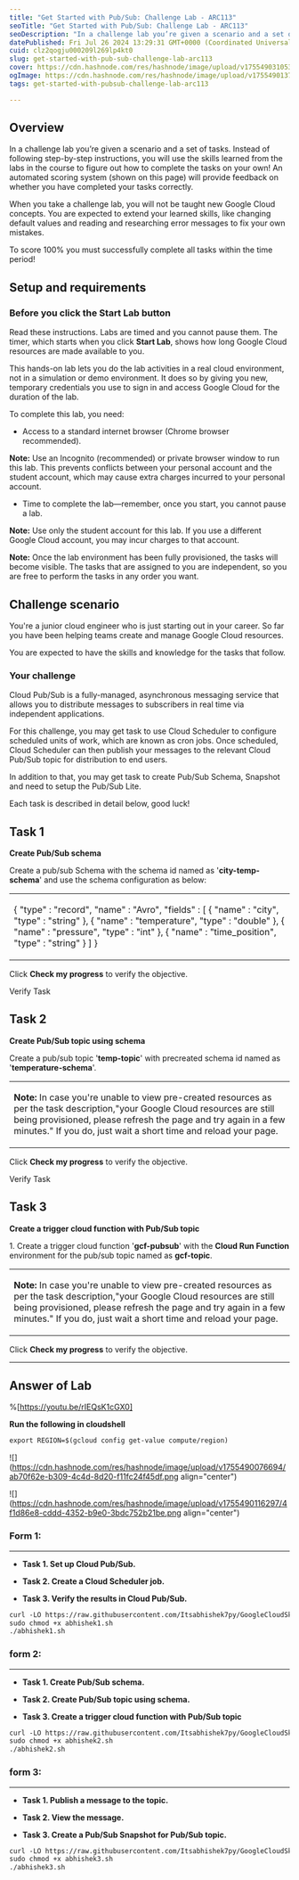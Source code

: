 ```yaml
---
title: "Get Started with Pub/Sub: Challenge Lab - ARC113"
seoTitle: "Get Started with Pub/Sub: Challenge Lab - ARC113"
seoDescription: "In a challenge lab you’re given a scenario and a set of tasks. Instead of following step-by-step instructions, you will use the skills learned from the labs"
datePublished: Fri Jul 26 2024 13:29:31 GMT+0000 (Coordinated Universal Time)
cuid: clz2qogju000209l269lp4kt0
slug: get-started-with-pub-sub-challenge-lab-arc113
cover: https://cdn.hashnode.com/res/hashnode/image/upload/v1755490310539/0a50a53f-0254-487e-a1d2-6ba0abd2a1e4.png
ogImage: https://cdn.hashnode.com/res/hashnode/image/upload/v1755490137198/4e96aa3e-9857-4470-9b1f-cf976f9d14de.png
tags: get-started-with-pubsub-challenge-lab-arc113

---
```


## Overview

In a challenge lab you’re given a scenario and a set of tasks. Instead of following step-by-step instructions, you will use the skills learned from the labs in the course to figure out how to complete the tasks on your own! An automated scoring system (shown on this page) will provide feedback on whether you have completed your tasks correctly.

When you take a challenge lab, you will not be taught new Google Cloud concepts. You are expected to extend your learned skills, like changing default values and reading and researching error messages to fix your own mistakes.

To score 100% you must successfully complete all tasks within the time period!

## Setup and requirements

### Before you click the Start Lab button

Read these instructions. Labs are timed and you cannot pause them. The timer, which starts when you click **Start Lab**, shows how long Google Cloud resources are made available to you.

This hands-on lab lets you do the lab activities in a real cloud environment, not in a simulation or demo environment. It does so by giving you new, temporary credentials you use to sign in and access Google Cloud for the duration of the lab.

To complete this lab, you need:

* Access to a standard internet browser (Chrome browser recommended).
    

**Note:** Use an Incognito (recommended) or private browser window to run this lab. This prevents conflicts between your personal account and the student account, which may cause extra charges incurred to your personal account.

* Time to complete the lab—remember, once you start, you cannot pause a lab.
    

**Note:** Use only the student account for this lab. If you use a different Google Cloud account, you may incur charges to that account.

**Note:** Once the lab environment has been fully provisioned, the tasks will become visible. The tasks that are assigned to you are independent, so you are free to perform the tasks in any order you want.

## Challenge scenario

You're a junior cloud engineer who is just starting out in your career. So far you have been helping teams create and manage Google Cloud resources.

You are expected to have the skills and knowledge for the tasks that follow.

### Your challenge

Cloud Pub/Sub is a fully-managed, asynchronous messaging service that allows you to distribute messages to subscribers in real time via independent applications.

For this challenge, you may get task to use Cloud Scheduler to configure scheduled units of work, which are known as cron jobs. Once scheduled, Cloud Scheduler can then publish your messages to the relevant Cloud Pub/Sub topic for distribution to end users.

In addition to that, you may get task to create Pub/Sub Schema, Snapshot and need to setup the Pub/Sub Lite.

Each task is described in detail below, good luck!

## Task 1

**Create Pub/Sub schema**

Create a pub/sub Schema with the schema id named as '**city-temp-schema**' and use the schema configuration as below:

<table><tbody><tr><td colspan="1" rowspan="1"><p>{ "type" : "record", "name" : "Avro", "fields" : [ { "name" : "city", "type" : "string" }, { "name" : "temperature", "type" : "double" }, { "name" : "pressure", "type" : "int" }, { "name" : "time_position", "type" : "string" } ] }</p></td></tr></tbody></table>

Click **Check my progress** to verify the objective.

Verify Task

## Task 2

**Create Pub/Sub topic using schema**

Create a pub/sub topic '**temp-topic**' with precreated schema id named as '**temperature-schema**'.

<table><tbody><tr><td colspan="1" rowspan="1"><p><strong>Note: </strong>In case you're unable to view pre-created resources as per the task description,"your Google Cloud resources are still being provisioned, please refresh the page and try again in a few minutes." If you do, just wait a short time and reload your page.</p></td></tr></tbody></table>

Click **Check my progress** to verify the objective.

Verify Task

## Task 3

**Create a trigger cloud function with Pub/Sub topic**

1\. Create a trigger cloud function '**gcf-pubsub**' with the **Cloud Run Function** environment for the pub/sub topic named as **gcf-topic**.

<table><tbody><tr><td colspan="1" rowspan="1"><p><strong>Note: </strong>In case you're unable to view pre-created resources as per the task description,"your Google Cloud resources are still being provisioned, please refresh the page and try again in a few minutes." If you do, just wait a short time and reload your page.</p></td></tr></tbody></table>

Click **Check my progress** to verify the objective.

---

## Answer of Lab

%[https://youtu.be/rIEQsK1cGX0] 

**Run the following in cloudshell**

```apache
export REGION=$(gcloud config get-value compute/region)
```

![](https://cdn.hashnode.com/res/hashnode/image/upload/v1755490076694/ab70f62e-b309-4c4d-8d20-f11fc24f45df.png align="center")

![](https://cdn.hashnode.com/res/hashnode/image/upload/v1755490116297/4f1d86e8-cddd-4352-b9e0-3bdc752b21be.png align="center")

### **Form 1:**

---

* **Task 1. Set up Cloud Pub/Sub.**
    
* **Task 2. Create a Cloud Scheduler job.**
    
* **Task 3. Verify the results in Cloud Pub/Sub.**
    

```apache
curl -LO https://raw.githubusercontent.com/Itsabhishek7py/GoogleCloudSkillsboost/refs/heads/main/Get%20Started%20with%20PubSub%3A%20Challenge%20Lab/abhishek1.sh
sudo chmod +x abhishek1.sh
./abhishek1.sh
```

### **form 2:**

---

* **Task 1. Create Pub/Sub schema.**
    
* **Task 2. Create Pub/Sub topic using schema.**
    
* **Task 3. Create a trigger cloud function with Pub/Sub topic**
    

```apache
curl -LO https://raw.githubusercontent.com/Itsabhishek7py/GoogleCloudSkillsboost/refs/heads/main/Get%20Started%20with%20PubSub%3A%20Challenge%20Lab/abhishek2.sh
sudo chmod +x abhishek2.sh
./abhishek2.sh
```

### **form 3:**

---

* **Task 1. Publish a message to the topic.**
    
* **Task 2. View the message.**
    
* **Task 3. Create a Pub/Sub Snapshot for Pub/Sub topic.**
    

```apache
curl -LO https://raw.githubusercontent.com/Itsabhishek7py/GoogleCloudSkillsboost/refs/heads/main/Get%20Started%20with%20PubSub%3A%20Challenge%20Lab/abhishek3.sh
sudo chmod +x abhishek3.sh
./abhishek3.sh
```